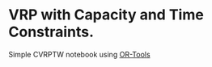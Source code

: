 # VRP with Capacity and Time Constraints.

Simple CVRPTW notebook using [OR-Tools](https://developers.google.com/optimization)
